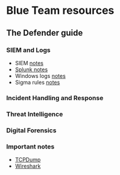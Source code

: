 # Blue Team resources
## The Defender guide

### SIEM and Logs
* SIEM [notes](https://towards.network/blue-team/siem)
* [Splunk notes](https://towards.network/blue-team/splunk)
* Windows logs [notes](https://towards.network/blue-team/windows-logs)
* Sigma rules [notes](https://towards.network/blue-team/sigma)

### Incident Handling and Response

### Threat Intelligence

### Digital Forensics

### Important notes
* [TCPDump](https://towards.network/blue-team/tcpdump)
* [Wireshark](https://towards.network/blue-team/wireshark)

